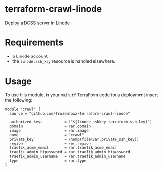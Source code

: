 # terraform-crawl-linode

Deploy a DCSS server in Linode

# Requirements

* a Linode account.
* the `linode.ssh_key` resource is handled elsewhere.

# Usage

To use this module, in your `main.tf` TerraForm code for a deployment insert the following:

``` code
module "crawl" {
  source = "github.com/frozenfoxx/terraform-crawl-linode"

  authorized_keys          = ["${linode_sshkey.terraform.ssh_key}"]
  domain                   = var.domain
  image                    = var.image
  name                     = "crawl"
  private_key              = chomp(file(var.private_ssh_key))
  region                   = var.region
  traefik_acme_email       = var.traefik_acme_email
  traefik_admin_htpassword = var.traefik_admin_htpassword
  traefik_admin_username   = var.traefik_admin_username
  type                     = var.type
}
```
